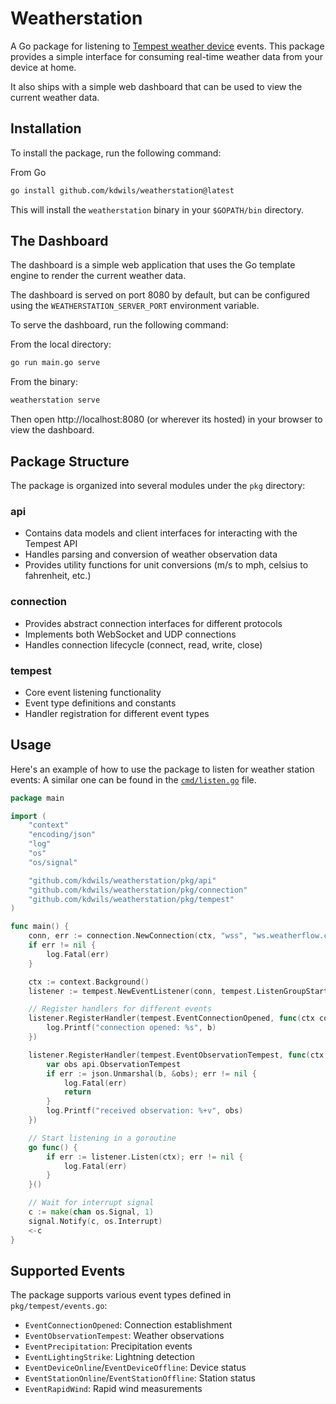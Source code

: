 # Weatherstation

A Go package for listening to [Tempest weather device](https://apidocs.tempestwx.com/reference/quick-start) events. This package provides a simple interface for consuming real-time weather data from your device at home.

It also ships with a simple web dashboard that can be used to view the current weather data.

## Installation

To install the package, run the following command:

From Go
```bash
go install github.com/kdwils/weatherstation@latest
```

This will install the `weatherstation` binary in your `$GOPATH/bin` directory.

## The Dashboard

The dashboard is a simple web application that uses the Go template engine to render the current weather data.

The dashboard is served on port 8080 by default, but can be configured using the `WEATHERSTATION_SERVER_PORT` environment variable.

To serve the dashboard, run the following command:

From the local directory:
```bash
go run main.go serve
```

From the binary:
```bash
weatherstation serve 
```

Then open http://localhost:8080 (or wherever its hosted) in your browser to view the dashboard.

## Package Structure

The package is organized into several modules under the `pkg` directory:

### api
- Contains data models and client interfaces for interacting with the Tempest API
- Handles parsing and conversion of weather observation data
- Provides utility functions for unit conversions (m/s to mph, celsius to fahrenheit, etc.)

### connection
- Provides abstract connection interfaces for different protocols
- Implements both WebSocket and UDP connections
- Handles connection lifecycle (connect, read, write, close)

### tempest
- Core event listening functionality
- Event type definitions and constants
- Handler registration for different event types

## Usage

Here's an example of how to use the package to listen for weather station events:
A similar one can be found in the [`cmd/listen.go`](https://github.com/kdwils/weatherstation/blob/main/cmd/listen.go) file.
```go
package main

import (
    "context"
    "encoding/json"
    "log"
    "os"
    "os/signal"

    "github.com/kdwils/weatherstation/pkg/api"
    "github.com/kdwils/weatherstation/pkg/connection"
    "github.com/kdwils/weatherstation/pkg/tempest"
)

func main() {
    conn, err := connection.NewConnection(ctx, "wss", "ws.weatherflow.com", "/swd/data", "your-token")
    if err != nil {
        log.Fatal(err)
    }

    ctx := context.Background()
    listener := tempest.NewEventListener(conn, tempest.ListenGroupStart, deviceID)

    // Register handlers for different events
    listener.RegisterHandler(tempest.EventConnectionOpened, func(ctx context.Context, b []byte) {
        log.Printf("connection opened: %s", b)
    })

    listener.RegisterHandler(tempest.EventObservationTempest, func(ctx context.Context, b []byte) {
        var obs api.ObservationTempest
        if err := json.Unmarshal(b, &obs); err != nil {
            log.Fatal(err)
            return
        }
        log.Printf("received observation: %+v", obs)
    })

    // Start listening in a goroutine
    go func() {
        if err := listener.Listen(ctx); err != nil {
            log.Fatal(err)
        }
    }()

    // Wait for interrupt signal
    c := make(chan os.Signal, 1)
    signal.Notify(c, os.Interrupt)
    <-c
}
```

## Supported Events

The package supports various event types defined in `pkg/tempest/events.go`:

- `EventConnectionOpened`: Connection establishment
- `EventObservationTempest`: Weather observations
- `EventPrecipitation`: Precipitation events
- `EventLightingStrike`: Lightning detection
- `EventDeviceOnline`/`EventDeviceOffline`: Device status
- `EventStationOnline`/`EventStationOffline`: Station status
- `EventRapidWind`: Rapid wind measurements
